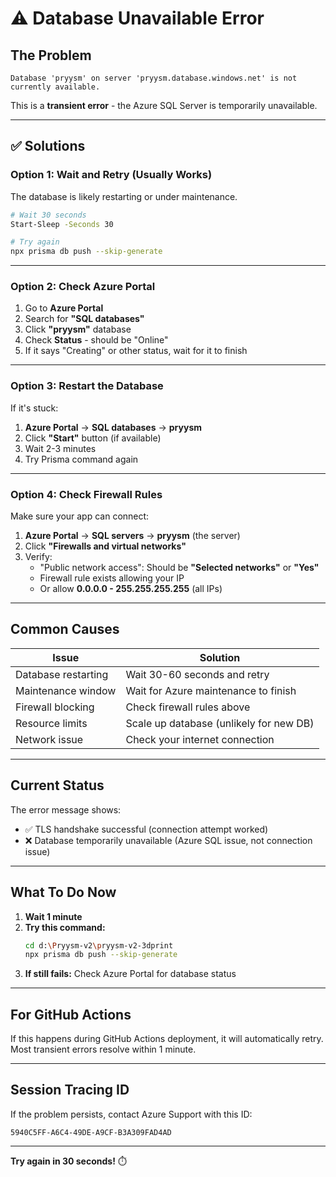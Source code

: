 # ⚠️ Database Unavailable Error

## The Problem

```
Database 'pryysm' on server 'pryysm.database.windows.net' is not currently available.
```

This is a **transient error** - the Azure SQL Server is temporarily unavailable.

---

## ✅ Solutions

### Option 1: Wait and Retry (Usually Works)

The database is likely restarting or under maintenance.

```bash
# Wait 30 seconds
Start-Sleep -Seconds 30

# Try again
npx prisma db push --skip-generate
```

---

### Option 2: Check Azure Portal

1. Go to **Azure Portal**
2. Search for **"SQL databases"**
3. Click **"pryysm"** database
4. Check **Status** - should be "Online"
5. If it says "Creating" or other status, wait for it to finish

---

### Option 3: Restart the Database

If it's stuck:

1. **Azure Portal** → **SQL databases** → **pryysm**
2. Click **"Start"** button (if available)
3. Wait 2-3 minutes
4. Try Prisma command again

---

### Option 4: Check Firewall Rules

Make sure your app can connect:

1. **Azure Portal** → **SQL servers** → **pryysm** (the server)
2. Click **"Firewalls and virtual networks"**
3. Verify:
   - "Public network access": Should be **"Selected networks"** or **"Yes"**
   - Firewall rule exists allowing your IP
   - Or allow **0.0.0.0 - 255.255.255.255** (all IPs)

---

## Common Causes

| Issue | Solution |
|---|---|
| Database restarting | Wait 30-60 seconds and retry |
| Maintenance window | Wait for Azure maintenance to finish |
| Firewall blocking | Check firewall rules above |
| Resource limits | Scale up database (unlikely for new DB) |
| Network issue | Check your internet connection |

---

## Current Status

The error message shows:
- ✅ TLS handshake successful (connection attempt worked)
- ❌ Database temporarily unavailable (Azure SQL issue, not connection issue)

---

## What To Do Now

1. **Wait 1 minute**
2. **Try this command:**
   ```bash
   cd d:\Pryysm-v2\pryysm-v2-3dprint
   npx prisma db push --skip-generate
   ```
3. **If still fails:** Check Azure Portal for database status

---

## For GitHub Actions

If this happens during GitHub Actions deployment, it will automatically retry. Most transient errors resolve within 1 minute.

---

## Session Tracing ID

If the problem persists, contact Azure Support with this ID:
```
5940C5FF-A6C4-49DE-A9CF-B3A309FAD4AD
```

---

**Try again in 30 seconds!** ⏱️
